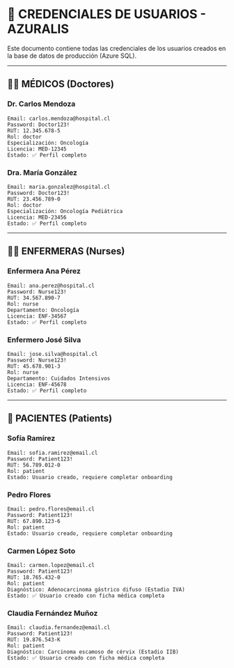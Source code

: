 # 🔐 CREDENCIALES DE USUARIOS - AZURALIS

Este documento contiene todas las credenciales de los usuarios creados en la base de datos de producción (Azure SQL).

---

## 👨‍⚕️ MÉDICOS (Doctores)

### Dr. Carlos Mendoza
```
Email: carlos.mendoza@hospital.cl
Password: Doctor123!
RUT: 12.345.678-5
Rol: doctor
Especialización: Oncología
Licencia: MED-12345
Estado: ✅ Perfil completo
```

### Dra. María González
```
Email: maria.gonzalez@hospital.cl
Password: Doctor123!
RUT: 23.456.789-0
Rol: doctor
Especialización: Oncología Pediátrica
Licencia: MED-23456
Estado: ✅ Perfil completo
```

---

## 👩‍⚕️ ENFERMERAS (Nurses)

### Enfermera Ana Pérez
```
Email: ana.perez@hospital.cl
Password: Nurse123!
RUT: 34.567.890-7
Rol: nurse
Departamento: Oncología
Licencia: ENF-34567
Estado: ✅ Perfil completo
```

### Enfermero José Silva
```
Email: jose.silva@hospital.cl
Password: Nurse123!
RUT: 45.678.901-3
Rol: nurse
Departamento: Cuidados Intensivos
Licencia: ENF-45678
Estado: ✅ Perfil completo
```

---

## 👤 PACIENTES (Patients)

### Sofía Ramírez
```
Email: sofia.ramirez@email.cl
Password: Patient123!
RUT: 56.789.012-0
Rol: patient
Estado: Usuario creado, requiere completar onboarding
```

### Pedro Flores
```
Email: pedro.flores@email.cl
Password: Patient123!
RUT: 67.890.123-6
Rol: patient
Estado: Usuario creado, requiere completar onboarding
```

### Carmen López Soto
```
Email: carmen.lopez@email.cl
Password: Patient123!
RUT: 18.765.432-0
Rol: patient
Diagnóstico: Adenocarcinoma gástrico difuso (Estadio IVA)
Estado: ✅ Usuario creado con ficha médica completa
```

### Claudia Fernández Muñoz
```
Email: claudia.fernandez@email.cl
Password: Patient123!
RUT: 19.876.543-K
Rol: patient
Diagnóstico: Carcinoma escamoso de cérvix (Estadio IIB)
Estado: ✅ Usuario creado con ficha médica completa
```